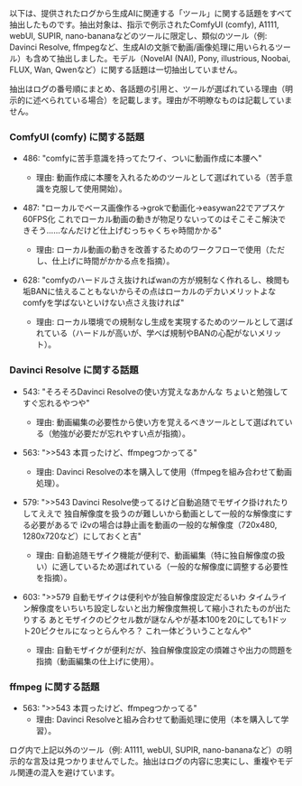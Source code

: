以下は、提供されたログから生成AIに関連する「ツール」に関する話題をすべて抽出したものです。抽出対象は、指示で例示されたComfyUI (comfy), A1111, webUI, SUPIR, nano-bananaなどのツールに限定し、類似のツール（例: Davinci Resolve, ffmpegなど、生成AIの文脈で動画/画像処理に用いられるツール）も含めて抽出しました。モデル（NovelAI (NAI), Pony, illustrious, Noobai, FLUX, Wan, Qwenなど）に関する話題は一切抽出していません。

抽出はログの番号順にまとめ、各話題の引用と、ツールが選ばれている理由（明示的に述べられている場合）を記載します。理由が不明瞭なものは記載していません。

### ComfyUI (comfy) に関する話題
- 486: "comfyに苦手意識を持ってたワイ、ついに動画作成に本腰へ"
  - 理由: 動画作成に本腰を入れるためのツールとして選ばれている（苦手意識を克服して使用開始）。

- 487: "ローカルでベース画像作る→grokで動画化→easywan22でアプスケ60FPS化  これでローカル動画の動きが物足りないってのはそこそこ解決できそう......なんだけど仕上げむっちゃくちゃ時間かかる"
  - 理由: ローカル動画の動きを改善するためのワークフローで使用（ただし、仕上げに時間がかかる点を指摘）。

- 628: "comfyのハードルさえ抜ければwanの方が規制なく作れるし、検閲も垢BANに怯えることもないからその点はローカルのデカいメリットよな    comfyを学ばないといけない点さえ抜ければ"
  - 理由: ローカル環境での規制なし生成を実現するためのツールとして選ばれている（ハードルが高いが、学べば規制やBANの心配がないメリット）。

### Davinci Resolve に関する話題
- 543: "そろそろDavinci Resolveの使い方覚えなあかんな  ちょいと勉強してすぐ忘れるやつや"
  - 理由: 動画編集の必要性から使い方を覚えるべきツールとして選ばれている（勉強が必要だが忘れやすい点が指摘）。

- 563: ">>543  本買ったけど、ffmpegつかってる"
  - 理由: Davinci Resolveの本を購入して使用（ffmpegを組み合わせて動画処理）。

- 579: ">>543  Davinci Resolve使ってるけど自動追随でモザイク掛けれたりしてええで  独自解像度を扱うのが難しいから動画として一般的な解像度にする必要があるで  i2vの場合は静止画を動画の一般的な解像度（720x480, 1280x720など）にしておくと吉"
  - 理由: 自動追随モザイク機能が便利で、動画編集（特に独自解像度の扱い）に適しているため選ばれている（一般的な解像度に調整する必要性を指摘）。

- 603: ">>579  自動モザイクは便利やが独自解像度設定だるいわ  タイムライン解像度をいちいち設定しないと出力解像度無視して縮小されたものが出たりする  あとモザイクのピクセル数が謎なんやが基本100を20にしても1ドット20ピクセルになっとらんやろ？  これ一体どういうことなんや"
  - 理由: 自動モザイクが便利だが、独自解像度設定の煩雑さや出力の問題を指摘（動画編集の仕上げに使用）。

### ffmpeg に関する話題
- 563: ">>543  本買ったけど、ffmpegつかってる"
  - 理由: Davinci Resolveと組み合わせて動画処理に使用（本を購入して学習）。

ログ内で上記以外のツール（例: A1111, webUI, SUPIR, nano-bananaなど）の明示的な言及は見つかりませんでした。抽出はログの内容に忠実にし、重複やモデル関連の混入を避けています。